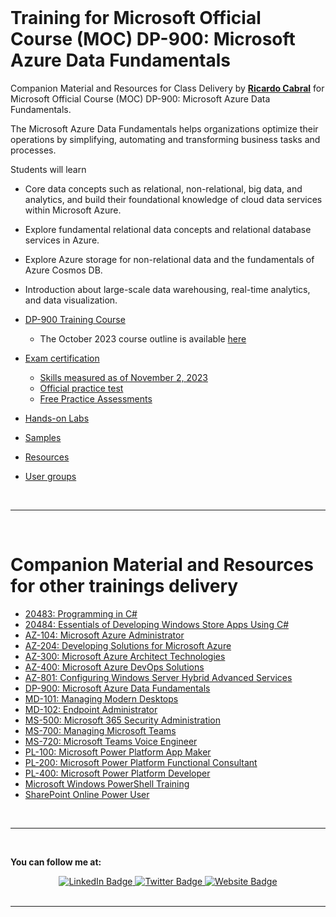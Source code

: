 <br/>

<a id="top" />

# Training for Microsoft Official Course (MOC) DP-900: Microsoft Azure Data Fundamentals

Companion Material and Resources for Class Delivery by [**Ricardo Cabral**](https://www.rramoscabral.com) for Microsoft Official Course (MOC) DP-900: Microsoft Azure Data Fundamentals.

The Microsoft Azure Data Fundamentals helps organizations optimize their operations by simplifying, automating and transforming business tasks and processes.

Students will learn 
  - Core data concepts such as relational, non-relational, big data, and analytics, and build their foundational knowledge of cloud data services within Microsoft Azure. 
  - Explore fundamental relational data concepts and relational database services in Azure. 
  - Explore Azure storage for non-relational data and the fundamentals of Azure Cosmos DB.
  - Introduction about large-scale data warehousing, real-time analytics, and data visualization.


- [DP-900 Training Course](./about-the-course.md)
    - The October 2023 course outline is available [here](./outline-2023-october.md)

- [Exam certification](./exam.md)
    - [Skills measured as of November 2, 2023](./exam-skills-measured-20231102.md)
    - [Official practice test](https://www.measureup.com/microsoft-practice-test-dp-900-microsoft-azure-data-fundamentals.html#u5)
    - [Free Practice Assessments](https://learn.microsoft.com/en-us/credentials/certifications/exams/dp-900/practice/assessment?assessment-type=practice&assessmentId=24)
 

- [Hands-on Labs](./hands-on-labs.md)

<!-- - [Software List for Hands-on Labs](./Lab-Setup.md) -->

<!-- [Tools](./tools.md) -->

- [Samples](./samples.md)

<!-- - [Licensing & Pricing](./licensing-pricing.md) --> 

- [Resources](./resources.md)

- [User groups](./usergroups.md)

<!-- - [Microsoft customer stories](./microsoft-customer-stories.md) -->


<br>

<!-- ---  -->

<!-- <br/> -->

<!-- <a id="otherpptraining" />  -->

<!-- <br>  -->

---

<br/>

<a id="othergeneraltraining" />

# Companion Material and Resources for other trainings delivery

- [20483: Programming in C#](https://github.com/rramoscabral/20483---Training---Programming-in-C-Sharp)
- [20484: Essentials of Developing Windows Store Apps Using C#](https://github.com/rramoscabral/20484---Training---Essentials-of-Developing-Windows-Store-Apps-Using-C-Sharp)
- [AZ-104: Microsoft Azure Administrator](https://az-104.rramoscabral.com/)
- [AZ-204: Developing Solutions for Microsoft Azure](https://az-204.rramoscabral.com/)
- [AZ-300: Microsoft Azure Architect Technologies](http://az-300.rramoscabral.com/)
- [AZ-400: Microsoft Azure DevOps Solutions](https://az-400.rramoscabral.com/)
- [AZ-801: Configuring Windows Server Hybrid Advanced Services](https://az-801.rramoscabral.com)
- [DP-900: Microsoft Azure Data Fundamentals](https://dp-900.rramoscabral.com)
- [MD-101: Managing Modern Desktops](https://md-101.rramoscabral.com/)
- [MD-102: Endpoint Administrator](https://md-102.rramoscabral.com/)
- [MS-500: Microsoft 365 Security Administration](https://github.com/rramoscabral/MS-500---Training---Microsoft-365-Security-Administration)
- [MS-700: Managing Microsoft Teams](https://ms-700.rramoscabral.com/)
- [MS-720: Microsoft Teams Voice Engineer](https://ms-720.rramoscabral.com/)
- [PL-100: Microsoft Power Platform App Maker](https://pl-100.rramoscabral.com)
- [PL-200: Microsoft Power Platform Functional Consultant](https://pl-200.rramoscabral.com)
- [PL-400: Microsoft Power Platform Developer](https://pl-400.rramoscabral.com)
- [Microsoft Windows PowerShell Training](https://github.com/rramoscabral/MSPowerShell---Training---Microsoft-Windows-PowerShell)
- [SharePoint Online Power User](http://msspopoweruser.rramoscabral.com/)

<br/>

---

<a id="followme" />

<br/>

**You can follow me at:**

<div id="badges" align="center">
  <a href="https://www.linkedin.com/in/rrcabral">
    <img src="https://img.shields.io/badge/LinkedIn-blue?style=for-the-badge&logo=linkedin&logoColor=white" alt="LinkedIn Badge"/>
  </a>
  <a href="https://twitter.com/rramoscabral">
    <img src="https://img.shields.io/badge/Twitter-blue?style=for-the-badge&logo=twitter&logoColor=white" alt="Twitter Badge"/>
  </a>
   <a href="https://www.rramoscabral.com">
    <img src="https://img.shields.io/badge/Website-blue?style=for-the-badge&logo=Website&logoColor=white" alt="Website Badge"/>
  </a>
</div>


<br/>

---

<br/>
